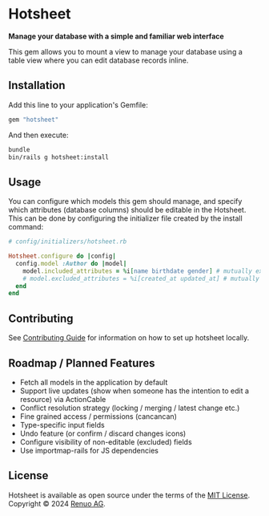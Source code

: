 # Hotsheet

**Manage your database with a simple and familiar web interface**

This gem allows you to mount a view to manage your database using a table view
where you can edit database records inline.

## Installation

Add this line to your application's Gemfile:

```rb
gem "hotsheet"
```

And then execute:

```sh
bundle
bin/rails g hotsheet:install
```

## Usage

You can configure which models this gem should manage, and specify which
attributes (database columns) should be editable in the Hotsheet. This can be
done by configuring the initializer file created by the install command:

```rb
# config/initializers/hotsheet.rb

Hotsheet.configure do |config|
  config.model :Author do |model|
    model.included_attributes = %i[name birthdate gender] # mutually exclusive with "excluded_attributes"
    # model.excluded_attributes = %i[created_at updated_at] # mutually exclusive with "included_attributes"
  end
end
```

## Contributing

See [Contributing Guide] for information on how to set up hotsheet locally.

## Roadmap / Planned Features

- Fetch all models in the application by default
- Support live updates (show when someone has the intention to edit a resource) via ActionCable
- Conflict resolution strategy (locking / merging / latest change etc.)
- Fine grained access / permissions (cancancan)
- Type-specific input fields
- Undo feature (or confirm / discard changes icons)
- Configure visibility of non-editable (excluded) fields
- Use importmap-rails for JS dependencies

## License

Hotsheet is available as open source under the terms of the [MIT License].\
Copyright © 2024 [Renuo AG](https://www.renuo.ch).

[Contributing Guide]: https://github.com/renuo/hotsheet/blob/main/CONTRIBUTING.md
[MIT License]: https://github.com/renuo/hotsheet/blob/main/LICENSE
